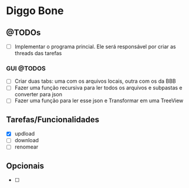 # Diggo Bone

## @TODOs

- [ ] Implementar o programa princial. Ele será responsável por criar as threads das tarefas
### GUI @TODOS
- [ ] Criar duas tabs: uma com os arquivos locais, outra com os da BBB
- [ ] Fazer uma função recursiva para ler todos os arquivos e subpastas e converter para json
- [ ] Fazer uma função para ler esse json e Transformar em uma TreeView

## Tarefas/Funcionalidades

- [x] updload
- [ ] download
- [ ] renomear

## Opcionais

- [ ] 

